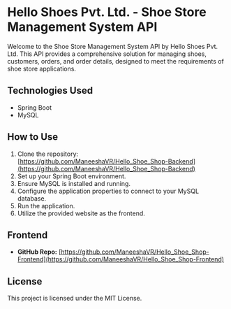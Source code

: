 # Hello Shoes Pvt. Ltd. - Shoe Store Management System API

Welcome to the Shoe Store Management System API by Hello Shoes Pvt. Ltd. This API provides a comprehensive solution for managing shoes, customers, orders, and order details, designed to meet the requirements of shoe store applications.

## Technologies Used

- Spring Boot
- MySQL


## How to Use

1. Clone the repository: [https://github.com/ManeeshaVR/Hello_Shoe_Shop-Backend](https://github.com/ManeeshaVR/Hello_Shoe_Shop-Backend)
2. Set up your Spring Boot environment.
3. Ensure MySQL is installed and running.
4. Configure the application properties to connect to your MySQL database.
5. Run the application.
6. Utilize the provided website as the frontend.


## Frontend

- **GitHub Repo:** [https://github.com/ManeeshaVR/Hello_Shoe_Shop-Frontend](https://github.com/ManeeshaVR/Hello_Shoe_Shop-Frontend)

## License

This project is licensed under the MIT License.
